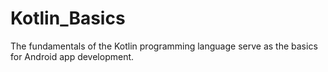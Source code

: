 # Kotlin_Basics
The fundamentals of the Kotlin programming language serve as the basics for Android app development.
